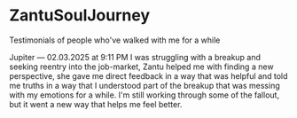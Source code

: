 # ZantuSoulJourney
Testimonials of people who've walked with me for a while

Jupiter — 02.03.2025 at 9:11 PM
I was struggling with a breakup and seeking reentry into the job-market, Zantu helped me with finding a new perspective, she gave me direct feedback in a way that was helpful and told me truths in a way that I understood part of the breakup that was messing with my emotions for a while. I'm still working through some of the fallout, but it went a new way that helps me feel better.
